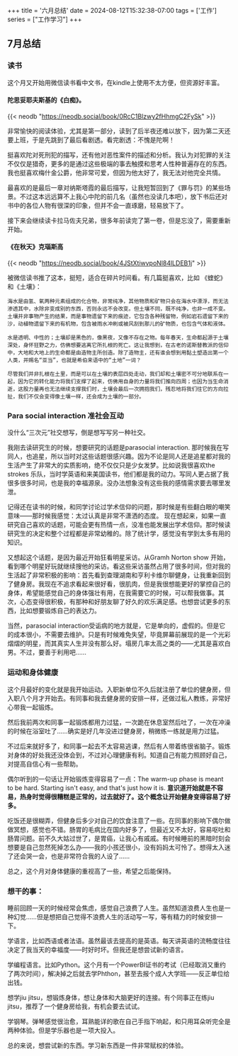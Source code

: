 +++
title = '六月总结'
date = 2024-08-12T15:32:38-07:00
tags = ['工作']
series = ["工作学习"]
+++

## 7月总结
### 读书
这个月又开始用微信读书看中文书，在kindle上使用不太方便，但资源好丰富。

#### 陀思妥耶夫斯基的《白痴》。
{{< neodb "https://neodb.social/book/0RcC1Blzwy2fHhmgC2FySk" >}}

非常愉快的阅读体验，尤其是第一部分，读到了后半夜还难以放下，因为第二天还要上班，于是先跳到了最后看剧透。看完剧透：不愧是陀啊！

挺喜欢陀对死刑犯的描写，还有他对恶性案件的描述和分析。我认为对犯罪的关注不仅仅是猎奇，更多的是通过这些极端的事去触摸和思考人性种普遍存在的东西。我也挺喜欢梅什金公爵，他非常可爱，但因为他太好了，我无法对他完全共情。

最喜欢的是最后一章对纳斯塔霞的最后描写，让我短暂回到了《罪与罚》的某些场景。不过这本远远算不上我心中陀的前几名（虽然也没读几本吧），放下书后还对书中的各位人物有很深的印象，但并不会一直琢磨，轻易放下了。

接下来会继续读卡拉马佐夫兄弟，很多年前读完了第一卷，但是忘没了，需要重新开始。

#### 《在秋天》克瑙斯高
{{< neodb "https://neodb.social/book/4JStXtiwvpoNl84lLDEB1j" >}}

被微信读书推了这本，挺短，适合在碎片时间看。有几篇挺喜欢，比如 《蝰蛇》和《土壤》：

    海水是由氢、氧两种元素组成的化合物，非常纯净，其他物质和矿物只会在海水中漂浮，而无法渗透其中，水除非变成别的东西，否则永远不会改变。但土壤不同，既不纯净，也非一成不变。土壤并非事物产生的结果，而是事物遗留下来的痕迹，它包含各种残留物，例如岩石遗留下来的沙，动植物遗留下来的有机物，包含被雨水冲刷或被风刮到那儿的矿物质，也包含气体和液体。 

    水是透明、中性的；土壤却是黑色的，像黑夜，又像不存在之物。每年春天，生命都起源于土壤深处，身怀狂野之力，仿佛想要逃离它所扎根的死亡。这让我想到，在古老的诺斯替教派的信仰中，大地和大地上的生命都是由造物主所创造。除了造物主，还有谁会想到用黏土塑造出第一个人类，并赐名“亚当”，也就是希伯来语中的“土地”一词？ 

    尽管我们并非扎根在土里，而是可以在土壤的表层四处走动，我们却和土壤密不可分地联系在一起，因为它的转化能力将我们支撑了起来，仿佛用自身的力量将我们推向四周；也因为当生命消逝，这股力量再也无法继续支撑我们时，土壤会最后一次拥抱我们，残忍地将我们往它的方向拉扯，我们不仅会变得像土壤一样，还会成为土壤的一部分。 

### Para social interaction 准社会互动

没什么“三次元”社交想写，倒是想写写另一种社交。

我刚去读研究生的时候，想要研究的话题是parasocial interaction. 那时候我在写同人，也追星，所以当时对这些话题很感兴趣。因为不论是同人还是追星都对我的生活产生了非常大的实质影响，绝不仅仅只是少女发梦。比如说我很喜欢the strokes 乐队，当时学英语和来美国读书，他们都是我的动力。写同人更占据了我很多很多时间，也是我的幸福源泉。没办法想象没有这些我的感情需求要去哪里发泄。

记得还在读书的时候，和同学讨论过学术信仰的问题，那时候是有些翻白眼的嘲笑意味——那时候我感觉：太过认真是非常不潇洒的态度。 现在想起来，如果一直研究自己喜欢的话题，可能会更有热情一点，没准也能发展出学术信仰。那时候读研究生的决定和整个过程都是非常幼稚的。除了统计学，感觉没有学到太多有用的知识。

又想起这个话题，是因为最近开始狂看明星采访。从Gramh Norton show 开始，看到哪个明星好玩就继续搜他的采访。看这些采访虽然占用了很多时间，但对我的生活起了非常积极的影响：首先看到查理湖南和亨利卡维尔聊健身，让我重新回到了健身房。我现在不追求看起来很好看，很肌肉，但是我很想能更好的掌控自己的身体，希望能感觉自己的身体强壮有用，在我需要它的时候，可以帮我做事。其次，心态变得很积极，有那种和好朋友聊了好久的欢乐满足感。也想尝试更多的东西，比如想要锻炼自己的表达力。

当然，parasocial interaction受诟病的地方就是，它是单向的，虚假的。但是它的成本很小，不需要去维护。只是有时候难免失望，毕竟屏幕前展现的是一个光彩熠熠的明星，而其真实人生并没有那么好。塌房几率太高之类的——尤其是喜欢白男。不过，要善于利用吧……

### 运动和身体健康

这个月最好的变化就是我开始运动。入职新单位不久后就注册了单位的健身房，但入职八个月才开始去。有同事和我去健身房的安排一样，还做过私人教练，非常好心带我一起锻炼。

然后我前两次和同事一起锻炼都用力过猛，一次跪在休息室然后吐了，一次在冲澡的时候在浴室吐了……确实是好几年没进过健身房，稍微练一练就是用力过猛。

不过后来就好多了，和同事一起去不太容易逃课，然后有人带着练很省脑子。锻炼对身体的好处我还没体会到，不过对心理健康有利。知道自己有能力照顾好自己，对提高自信心有一些帮助。

偶尔听到的一句话让开始锻炼变得容易了一点：The warm-up phase is meant to be hard. Starting isn't easy, and that's just how it is. **意识道开始就是不容易，热身时觉得很糟糕是正常的，过去就好了。这个概念让开始健身变得容易了好多。**

吃饭还是很糊弄，但健身后多少对自己的饮食注意了一些。在同事的影响下偶尔做做冥想，感觉也不错。肠胃的毛病比在国内好多了，但最近又不太好，容易呕吐和肠胃问题。前不久大姑过世了，是胃癌，让我心有戚戚。有时候睡前的黑暗时刻会想要是自己忽然死掉怎么办——我的小孩还很小，没有妈妈太可怜了。想得太入迷了还会哭一会，也是非常符合我的人设了……

总之，这个月对身体健康的重视高了一些，希望之后能保持。

### 想干的事：

睡前回顾一天的时候经常会焦虑，感觉自己浪费了人生。虽然知道浪费人生也是一种幻觉……但是想把自己觉得不浪费人生的活动写一写，等有精力的时候安排一下。

学语言，比如西语或者法语。虽然最该去提高的是英语。每天讲英语的流畅度往往决定了我当天的幸福度——时好时坏。但我还是想尝试新的语言。

学编程语言。比如Python。这个月有一个PowerBI证书的考试（已经取消又重约了两次时间），解决掉之后就去学Phthon，甚至去报个成人大学班——反正单位给出钱。

想学jiu jitsu，想锻炼身体，想让身体和大脑更好的连接。有个同事正在练jiu jitsu，推荐了一个健身房给我，有机会要去试试。

学钢琴。弹琴感觉很治愈，耳熟能详的歌在自己手指下响起，和只用耳朵听完全是两种体验。但是学乐器也是一项大投入。

总的来说，想尝试新的东西。学习新东西是一件非常赋权的体验。

